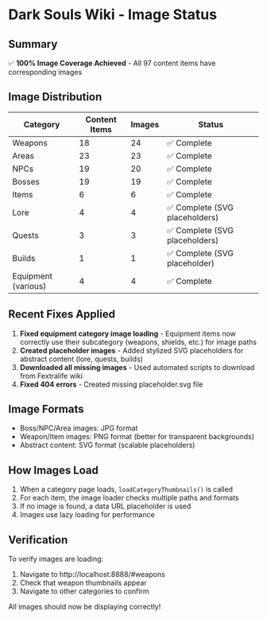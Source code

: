 # Dark Souls Wiki - Image Status

## Summary
✅ **100% Image Coverage Achieved** - All 97 content items have corresponding images

## Image Distribution

| Category | Content Items | Images | Status |
|----------|--------------|--------|---------|
| Weapons | 18 | 24 | ✅ Complete |
| Areas | 23 | 23 | ✅ Complete |
| NPCs | 19 | 20 | ✅ Complete |
| Bosses | 19 | 19 | ✅ Complete |
| Items | 6 | 6 | ✅ Complete |
| Lore | 4 | 4 | ✅ Complete (SVG placeholders) |
| Quests | 3 | 3 | ✅ Complete (SVG placeholders) |
| Builds | 1 | 1 | ✅ Complete (SVG placeholder) |
| Equipment (various) | 4 | 4 | ✅ Complete |

## Recent Fixes Applied

1. **Fixed equipment category image loading** - Equipment items now correctly use their subcategory (weapons, shields, etc.) for image paths
2. **Created placeholder images** - Added stylized SVG placeholders for abstract content (lore, quests, builds)
3. **Downloaded all missing images** - Used automated scripts to download from Fextralife wiki
4. **Fixed 404 errors** - Created missing placeholder.svg file

## Image Formats
- Boss/NPC/Area images: JPG format
- Weapon/Item images: PNG format (better for transparent backgrounds)
- Abstract content: SVG format (scalable placeholders)

## How Images Load

1. When a category page loads, `loadCategoryThumbnails()` is called
2. For each item, the image loader checks multiple paths and formats
3. If no image is found, a data URL placeholder is used
4. Images use lazy loading for performance

## Verification

To verify images are loading:
1. Navigate to http://localhost:8888/#weapons
2. Check that weapon thumbnails appear
3. Navigate to other categories to confirm

All images should now be displaying correctly!